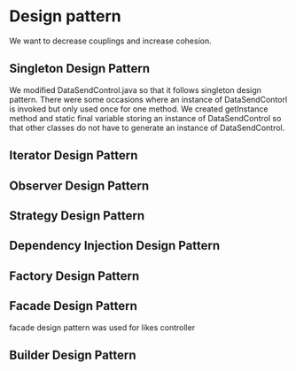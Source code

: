 # Design pattern
We want to decrease couplings and increase cohesion.
## Singleton Design Pattern
We modified DataSendControl.java so that it follows singleton design pattern. There were some occasions where an instance of DataSendContorl is invoked but only used once for one method. We created getInstance method and static final variable storing an instance of DataSendControl so that other classes do not have to generate an instance of DataSendControl.

## Iterator Design Pattern
## Observer Design Pattern

## Strategy Design Pattern

## Dependency Injection Design Pattern

## Factory Design Pattern

## Facade Design Pattern
facade design pattern was used for likes controller
## Builder Design Pattern
